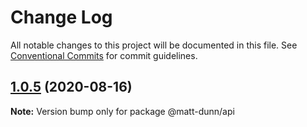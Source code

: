 # Change Log

All notable changes to this project will be documented in this file.
See [Conventional Commits](https://conventionalcommits.org) for commit guidelines.

## [1.0.5](https://github.com/matt-dunn/packages/compare/@matt-dunn/api@1.0.4...@matt-dunn/api@1.0.5) (2020-08-16)

**Note:** Version bump only for package @matt-dunn/api
